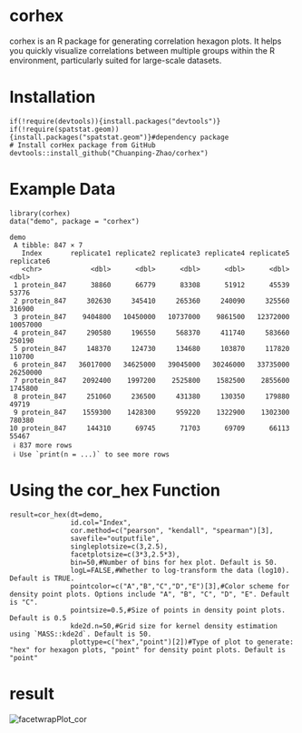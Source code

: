# corhex

corhex is an R package for generating correlation hexagon plots. It helps you quickly visualize correlations between multiple groups within the R environment, particularly suited for large-scale datasets.

# Installation

```
if(!require(devtools)){install.packages("devtools")}
if(!require(spatstat.geom)){install.packages("spatstat.geom")}#dependency package
# Install corHex package from GitHub
devtools::install_github("Chuanping-Zhao/corhex")
```
# Example Data

```
library(corhex)
data("demo", package = "corhex")
```
```
demo
 A tibble: 847 × 7
   Index       replicate1 replicate2 replicate3 replicate4 replicate5 replicate6
   <chr>            <dbl>      <dbl>      <dbl>      <dbl>      <dbl>      <dbl>
 1 protein_847      38860      66779      83308      51912      45539      53776
 2 protein_847     302630     345410     265360     240090     325560     316900
 3 protein_847    9404800   10450000   10737000    9861500   12372000   10057000
 4 protein_847     290580     196550     568370     411740     583660     250190
 5 protein_847     148370     124730     134680     103870     117820     110700
 6 protein_847   36017000   34625000   39045000   30246000   33735000   26250000
 7 protein_847    2092400    1997200    2525800    1582500    2855600    1745800
 8 protein_847     251060     236500     431380     130350     179880      49719
 9 protein_847    1559300    1428300     959220    1322900    1302300     780380
10 protein_847     144310      69745      71703      69709      66113      55467
 ℹ 837 more rows
 ℹ Use `print(n = ...)` to see more rows
```





# Using the cor_hex Function

```
result=cor_hex(dt=demo,
               id.col="Index",
               cor.method=c("pearson", "kendall", "spearman")[3],
               savefile="outputfile",
               singleplotsize=c(3,2.5),
               facetplotsize=c(3*3,2.5*3),
               bin=50,#Number of bins for hex plot. Default is 50.
               logL=FALSE,#Whether to log-transform the data (log10). Default is TRUE.
               pointcolor=c("A","B","C","D","E")[3],#Color scheme for density point plots. Options include "A", "B", "C", "D", "E". Default is "C".
               pointsize=0.5,#Size of points in density point plots. Default is 0.5
               kde2d.n=50,#Grid size for kernel density estimation using `MASS::kde2d`. Default is 50.
               plottype=c("hex","point")[2])#Type of plot to generate: "hex" for hexagon plots, "point" for density point plots. Default is "point"
```

# result

![facetwrapPlot_cor](https://github.com/user-attachments/assets/33b3ea49-0427-44c0-8869-3e4a69889e7f)



